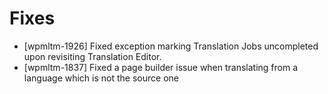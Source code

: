 # Fixes
* [wpmltm-1926] Fixed exception marking Translation Jobs uncompleted upon revisiting Translation Editor.
* [wpmltm-1837] Fixed a page builder issue when translating from a language which is not the source one